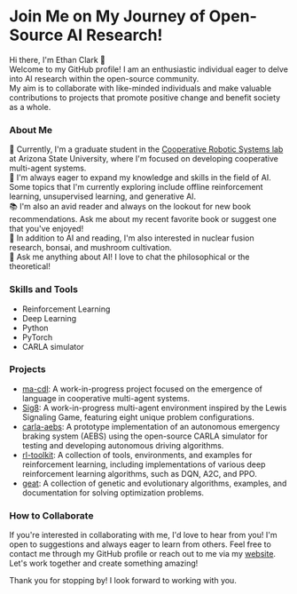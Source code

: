 # Join Me on My Journey of Open-Source AI Research!

Hi there, I'm Ethan Clark 👋  
Welcome to my GitHub profile! I am an enthusiastic individual eager to delve into AI research within the open-source community.  
My aim is to collaborate with like-minded individuals and make valuable contributions to projects that promote positive change and benefit society as a whole.

### About Me
🔭 Currently, I'm a graduate student in the [Cooperative Robotic Systems lab](https://www.public.asu.edu/~yzhan442/CRS.html) at Arizona State University, where I'm focused on developing cooperative multi-agent systems.  
🌱 I'm always eager to expand my knowledge and skills in the field of AI. Some topics that I'm currently exploring include offline reinforcement learning, unsupervised learning, and generative AI.  
📚 I'm also an avid reader and always on the lookout for new book recommendations. Ask me about my recent favorite book or suggest one that you've enjoyed!  
🍄 In addition to AI and reading, I'm also interested in nuclear fusion research, bonsai, and mushroom cultivation.  
💬 Ask me anything about AI! I love to chat the philosophical or the theoretical!  

### Skills and Tools
* Reinforcement Learning
* Deep Learning
* Python
* PyTorch
* CARLA simulator

### Projects
* [ma-cdl](https://github.com/ethanmclark1/ma-cdl): A work-in-progress project focused on the emergence of language in cooperative multi-agent systems.
* [Sig8](https://github.com/ethanmclark1/sig8): A work-in-progress multi-agent environment inspired by the Lewis Signaling Game, featuring eight unique problem configurations. 
* [carla-aebs](https://github.com/ethanmclark1/carla_aebs): A prototype implementation of an autonomous emergency braking system (AEBS) using the open-source CARLA simulator for testing and developing autonomous driving algorithms.  
* [rl-toolkit](https://github.com/ethanmclark1/rl_toolkit): A collection of tools, environments, and examples for reinforcement learning, including implementations of various deep reinforcement learning algorithms, such as DQN, A2C, and PPO.  
* [geat](https://github.com/ethanmclark1/geat): A collection of genetic and evolutionary algorithms, examples, and documentation for solving optimization problems.   

### How to Collaborate
If you're interested in collaborating with me, I'd love to hear from you! I'm open to suggestions and always eager to learn from others. Feel free to contact me through my GitHub profile or reach out to me via my [website](https://www.ethanmclark.com/). Let's work together and create something amazing!    

Thank you for stopping by! I look forward to working with you.
